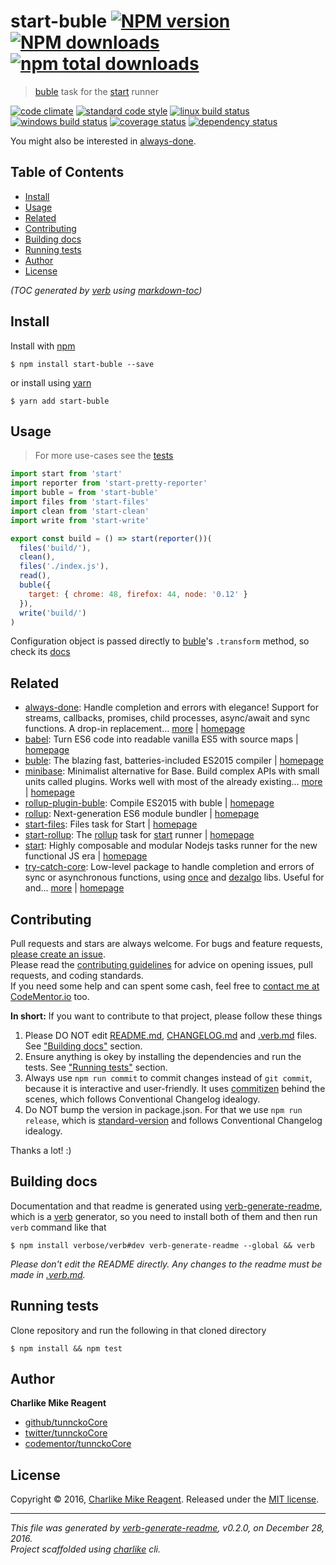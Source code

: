 # start-buble [![NPM version](https://img.shields.io/npm/v/start-buble.svg?style=flat)](https://www.npmjs.com/package/start-buble) [![NPM downloads](https://img.shields.io/npm/dm/start-buble.svg?style=flat)](https://npmjs.org/package/start-buble) [![npm total downloads][downloads-img]][downloads-url]

> [buble][] task for the [start][] runner

[![code climate][codeclimate-img]][codeclimate-url] 
[![standard code style][standard-img]][standard-url] 
[![linux build status][travis-img]][travis-url] 
[![windows build status][appveyor-img]][appveyor-url] 
[![coverage status][coveralls-img]][coveralls-url] 
[![dependency status][david-img]][david-url]

You might also be interested in [always-done](https://github.com/hybridables/always-done#readme).

## Table of Contents
- [Install](#install)
- [Usage](#usage)
- [Related](#related)
- [Contributing](#contributing)
- [Building docs](#building-docs)
- [Running tests](#running-tests)
- [Author](#author)
- [License](#license)

_(TOC generated by [verb](https://github.com/verbose/verb) using [markdown-toc](https://github.com/jonschlinkert/markdown-toc))_

## Install
Install with [npm](https://www.npmjs.com/)

```
$ npm install start-buble --save
```

or install using [yarn](https://yarnpkg.com)

```
$ yarn add start-buble
```

## Usage
> For more use-cases see the [tests](test.js)

```js
import start from 'start'
import reporter from 'start-pretty-reporter'
import buble = from 'start-buble'
import files from 'start-files'
import clean from 'start-clean'
import write from 'start-write'

export const build = () => start(reporter())(
  files('build/'),
  clean(),
  files('./index.js'),
  read(),
  buble({
    target: { chrome: 48, firefox: 44, node: '0.12' }
  }),
  write('build/')
)

```

Configuration object is passed directly to [buble][]'s `.transform` method, so check its [docs](https://buble.surge.sh/guide/#using-the-javascript-api)

## Related
- [always-done](https://www.npmjs.com/package/always-done): Handle completion and errors with elegance! Support for streams, callbacks, promises, child processes, async/await and sync functions. A drop-in replacement… [more](https://github.com/hybridables/always-done#readme) | [homepage](https://github.com/hybridables/always-done#readme "Handle completion and errors with elegance! Support for streams, callbacks, promises, child processes, async/await and sync functions. A drop-in replacement for [async-done][] - pass 100% of its tests plus more")
- [babel](https://www.npmjs.com/package/babel): Turn ES6 code into readable vanilla ES5 with source maps | [homepage](https://babeljs.io/ "Turn ES6 code into readable vanilla ES5 with source maps")
- [buble](https://www.npmjs.com/package/buble): The blazing fast, batteries-included ES2015 compiler | [homepage](https://gitlab.com/Rich-Harris/buble#README "The blazing fast, batteries-included ES2015 compiler")
- [minibase](https://www.npmjs.com/package/minibase): Minimalist alternative for Base. Build complex APIs with small units called plugins. Works well with most of the already existing… [more](https://github.com/node-minibase/minibase#readme) | [homepage](https://github.com/node-minibase/minibase#readme "Minimalist alternative for Base. Build complex APIs with small units called plugins. Works well with most of the already existing [base][] plugins.")
- [rollup-plugin-buble](https://www.npmjs.com/package/rollup-plugin-buble): Compile ES2015 with buble | [homepage](https://gitlab.com/rich-harris/rollup-plugin-buble#README "Compile ES2015 with buble")
- [rollup](https://www.npmjs.com/package/rollup): Next-generation ES6 module bundler | [homepage](https://github.com/rollup/rollup "Next-generation ES6 module bundler")
- [start-files](https://www.npmjs.com/package/start-files): Files task for Start | [homepage](https://github.com/start-runner/files "Files task for Start")
- [start-rollup](https://www.npmjs.com/package/start-rollup): The [rollup][] task for [start][] runner | [homepage](https://github.com/tunnckocore/start-rollup#readme "The [rollup][] task for [start][] runner")
- [start](https://www.npmjs.com/package/start): Highly composable and modular Nodejs tasks runner for the new functional JS era | [homepage](https://github.com/start-runner/start "Highly composable and modular Nodejs tasks runner for the new functional JS era")
- [try-catch-core](https://www.npmjs.com/package/try-catch-core): Low-level package to handle completion and errors of sync or asynchronous functions, using [once][] and [dezalgo][] libs. Useful for and… [more](https://github.com/hybridables/try-catch-core#readme) | [homepage](https://github.com/hybridables/try-catch-core#readme "Low-level package to handle completion and errors of sync or asynchronous functions, using [once][] and [dezalgo][] libs. Useful for and used in higher-level libs such as [always-done][] to handle completion of anything.")

## Contributing
Pull requests and stars are always welcome. For bugs and feature requests, [please create an issue](https://github.com/tunnckoCore/start-buble/issues/new).  
Please read the [contributing guidelines](CONTRIBUTING.md) for advice on opening issues, pull requests, and coding standards.  
If you need some help and can spent some cash, feel free to [contact me at CodeMentor.io](https://www.codementor.io/tunnckocore?utm_source=github&utm_medium=button&utm_term=tunnckocore&utm_campaign=github) too.

**In short:** If you want to contribute to that project, please follow these things

1. Please DO NOT edit [README.md](README.md), [CHANGELOG.md](CHANGELOG.md) and [.verb.md](.verb.md) files. See ["Building docs"](#building-docs) section.
2. Ensure anything is okey by installing the dependencies and run the tests. See ["Running tests"](#running-tests) section.
3. Always use `npm run commit` to commit changes instead of `git commit`, because it is interactive and user-friendly. It uses [commitizen][] behind the scenes, which follows Conventional Changelog idealogy.
4. Do NOT bump the version in package.json. For that we use `npm run release`, which is [standard-version][] and follows Conventional Changelog idealogy.

Thanks a lot! :)

## Building docs
Documentation and that readme is generated using [verb-generate-readme][], which is a [verb][] generator, so you need to install both of them and then run `verb` command like that

```
$ npm install verbose/verb#dev verb-generate-readme --global && verb
```

_Please don't edit the README directly. Any changes to the readme must be made in [.verb.md](.verb.md)._

## Running tests
Clone repository and run the following in that cloned directory

```
$ npm install && npm test
```

## Author
**Charlike Mike Reagent**

+ [github/tunnckoCore](https://github.com/tunnckoCore)
+ [twitter/tunnckoCore](http://twitter.com/tunnckoCore)
+ [codementor/tunnckoCore](https://codementor.io/tunnckoCore)

## License
Copyright © 2016, [Charlike Mike Reagent](http://i.am.charlike.online). Released under the [MIT license](LICENSE).

***

_This file was generated by [verb-generate-readme](https://github.com/verbose/verb-generate-readme), v0.2.0, on December 28, 2016._  
_Project scaffolded using [charlike][] cli._

[always-done]: https://github.com/hybridables/always-done
[async-done]: https://github.com/gulpjs/async-done
[base]: https://github.com/node-base/base
[buble]: https://gitlab.com/Rich-Harris/buble#README
[charlike]: https://github.com/tunnckocore/charlike
[commitizen]: https://github.com/commitizen/cz-cli
[dezalgo]: https://github.com/npm/dezalgo
[once]: https://github.com/isaacs/once
[standard-version]: https://github.com/conventional-changelog/standard-version
[start]: https://github.com/start-runner/start
[verb-generate-readme]: https://github.com/verbose/verb-generate-readme
[verb]: https://github.com/verbose/verb

[downloads-url]: https://www.npmjs.com/package/start-buble
[downloads-img]: https://img.shields.io/npm/dt/start-buble.svg

[codeclimate-url]: https://codeclimate.com/github/tunnckoCore/start-buble
[codeclimate-img]: https://img.shields.io/codeclimate/github/tunnckoCore/start-buble.svg

[travis-url]: https://travis-ci.org/tunnckoCore/start-buble
[travis-img]: https://img.shields.io/travis/tunnckoCore/start-buble/master.svg?label=linux

[appveyor-url]: https://ci.appveyor.com/project/tunnckoCore/start-buble
[appveyor-img]: https://img.shields.io/appveyor/ci/tunnckoCore/start-buble/master.svg?label=windows

[coveralls-url]: https://coveralls.io/r/tunnckoCore/start-buble
[coveralls-img]: https://img.shields.io/coveralls/tunnckoCore/start-buble.svg

[david-url]: https://david-dm.org/tunnckoCore/start-buble
[david-img]: https://img.shields.io/david/tunnckoCore/start-buble.svg

[standard-url]: https://github.com/feross/standard
[standard-img]: https://img.shields.io/badge/code%20style-standard-brightgreen.svg

[rollup]: https://github.com/rollup/rollup